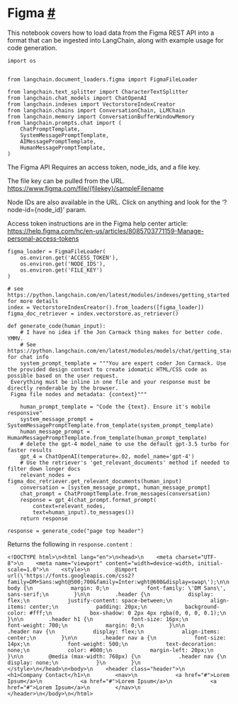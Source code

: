 


 Figma
 [#](#figma "Permalink to this headline")
=================================================



 This notebook covers how to load data from the Figma REST API into a format that can be ingested into LangChain, along with example usage for code generation.
 







```
import os


from langchain.document_loaders.figma import FigmaFileLoader

from langchain.text_splitter import CharacterTextSplitter
from langchain.chat_models import ChatOpenAI
from langchain.indexes import VectorstoreIndexCreator
from langchain.chains import ConversationChain, LLMChain
from langchain.memory import ConversationBufferWindowMemory
from langchain.prompts.chat import (
    ChatPromptTemplate,
    SystemMessagePromptTemplate,
    AIMessagePromptTemplate,
    HumanMessagePromptTemplate,
)

```






 The Figma API Requires an access token, node_ids, and a file key.
 



 The file key can be pulled from the URL. https://www.figma.com/file/{filekey}/sampleFilename
 



 Node IDs are also available in the URL. Click on anything and look for the ‘?node-id={node_id}’ param.
 



 Access token instructions are in the Figma help center article: https://help.figma.com/hc/en-us/articles/8085703771159-Manage-personal-access-tokens
 







```
figma_loader = FigmaFileLoader(
    os.environ.get('ACCESS_TOKEN'),
    os.environ.get('NODE_IDS'),
    os.environ.get('FILE_KEY')
)

```










```
# see https://python.langchain.com/en/latest/modules/indexes/getting_started for more details
index = VectorstoreIndexCreator().from_loaders([figma_loader])
figma_doc_retriever = index.vectorstore.as_retriever()

```










```
def generate_code(human_input):
    # I have no idea if the Jon Carmack thing makes for better code. YMMV.
    # See https://python.langchain.com/en/latest/modules/models/chat/getting_started for chat info
    system_prompt_template = """You are expert coder Jon Carmack. Use the provided design context to create idomatic HTML/CSS code as possible based on the user request.
 Everything must be inline in one file and your response must be directly renderable by the browser.
 Figma file nodes and metadata: {context}"""

    human_prompt_template = "Code the {text}. Ensure it's mobile responsive"
    system_message_prompt = SystemMessagePromptTemplate.from_template(system_prompt_template)
    human_message_prompt = HumanMessagePromptTemplate.from_template(human_prompt_template)
    # delete the gpt-4 model_name to use the default gpt-3.5 turbo for faster results
    gpt_4 = ChatOpenAI(temperature=.02, model_name='gpt-4')
    # Use the retriever's 'get_relevant_documents' method if needed to filter down longer docs
    relevant_nodes = figma_doc_retriever.get_relevant_documents(human_input)
    conversation = [system_message_prompt, human_message_prompt]
    chat_prompt = ChatPromptTemplate.from_messages(conversation)
    response = gpt_4(chat_prompt.format_prompt( 
        context=relevant_nodes, 
        text=human_input).to_messages())
    return response

```










```
response = generate_code("page top header")

```






 Returns the following in
 `response.content`
 :
 





```
<!DOCTYPE html>\n<html lang="en">\n<head>\n    <meta charset="UTF-8">\n    <meta name="viewport" content="width=device-width, initial-scale=1.0">\n    <style>\n        @import url(\'https://fonts.googleapis.com/css2?family=DM+Sans:wght@500;700&family=Inter:wght@600&display=swap\');\n\n        body {\n            margin: 0;\n            font-family: \'DM Sans\', sans-serif;\n        }\n\n        .header {\n            display: flex;\n            justify-content: space-between;\n            align-items: center;\n            padding: 20px;\n            background-color: #fff;\n            box-shadow: 0 2px 4px rgba(0, 0, 0, 0.1);\n        }\n\n        .header h1 {\n            font-size: 16px;\n            font-weight: 700;\n            margin: 0;\n        }\n\n        .header nav {\n            display: flex;\n            align-items: center;\n        }\n\n        .header nav a {\n            font-size: 14px;\n            font-weight: 500;\n            text-decoration: none;\n            color: #000;\n            margin-left: 20px;\n        }\n\n        @media (max-width: 768px) {\n            .header nav {\n                display: none;\n            }\n        }\n    </style>\n</head>\n<body>\n    <header class="header">\n        <h1>Company Contact</h1>\n        <nav>\n            <a href="#">Lorem Ipsum</a>\n            <a href="#">Lorem Ipsum</a>\n            <a href="#">Lorem Ipsum</a>\n        </nav>\n    </header>\n</body>\n</html>

```





